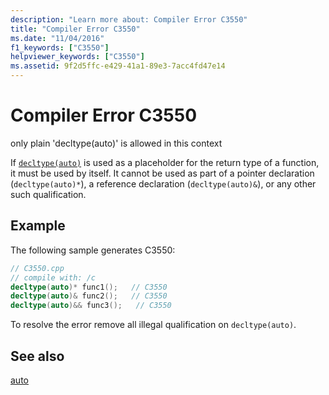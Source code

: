 ```yaml
---
description: "Learn more about: Compiler Error C3550"
title: "Compiler Error C3550"
ms.date: "11/04/2016"
f1_keywords: ["C3550"]
helpviewer_keywords: ["C3550"]
ms.assetid: 9f2d5ffc-e429-41a1-89e3-7acc4fd47e14
---
```

# Compiler Error C3550

only plain 'decltype(auto)' is allowed in this context

If [`decltype(auto)`](../../cpp/decltype-cpp.md#decltype-and-auto) is used as a placeholder for the return type of a function, it must be used by itself. It cannot be used as part of a pointer declaration (`decltype(auto)*`), a reference declaration (`decltype(auto)&`), or any other such qualification.

## Example

The following sample generates C3550:

```cpp
// C3550.cpp
// compile with: /c
decltype(auto)* func1();   // C3550
decltype(auto)& func2();   // C3550
decltype(auto)&& func3();   // C3550
```

To resolve the error remove all illegal qualification on `decltype(auto)`.

## See also

[auto](../../cpp/auto-cpp.md)
